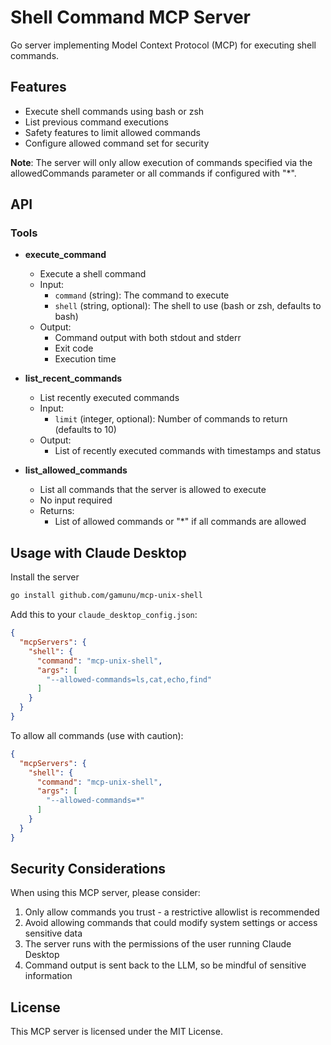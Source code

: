# Shell Command MCP Server

Go server implementing Model Context Protocol (MCP) for executing shell commands.

## Features

- Execute shell commands using bash or zsh
- List previous command executions
- Safety features to limit allowed commands
- Configure allowed command set for security

**Note**: The server will only allow execution of commands specified via the allowedCommands parameter or all commands if configured with "*".

## API

### Tools

- **execute_command**
  - Execute a shell command
  - Input: 
    - `command` (string): The command to execute
    - `shell` (string, optional): The shell to use (bash or zsh, defaults to bash)
  - Output:
    - Command output with both stdout and stderr
    - Exit code
    - Execution time

- **list_recent_commands**
  - List recently executed commands
  - Input: 
    - `limit` (integer, optional): Number of commands to return (defaults to 10)
  - Output:
    - List of recently executed commands with timestamps and status

- **list_allowed_commands**
  - List all commands that the server is allowed to execute
  - No input required
  - Returns:
    - List of allowed commands or "*" if all commands are allowed

## Usage with Claude Desktop
Install the server
```bash
go install github.com/gamunu/mcp-unix-shell
```

Add this to your `claude_desktop_config.json`:
```json
{
  "mcpServers": {
    "shell": {
      "command": "mcp-unix-shell",
      "args": [
        "--allowed-commands=ls,cat,echo,find"
      ]
    }
  }
}
```

To allow all commands (use with caution):
```json
{
  "mcpServers": {
    "shell": {
      "command": "mcp-unix-shell",
      "args": [
        "--allowed-commands=*"
      ]
    }
  }
}
```

## Security Considerations

When using this MCP server, please consider:

1. Only allow commands you trust - a restrictive allowlist is recommended
2. Avoid allowing commands that could modify system settings or access sensitive data
3. The server runs with the permissions of the user running Claude Desktop
4. Command output is sent back to the LLM, so be mindful of sensitive information

## License

This MCP server is licensed under the MIT License.
